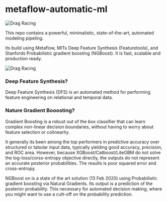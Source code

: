 # metaflow-automatic-ml

![Drag Racing](https://i.ibb.co/r4MzCNV/Screen-Shot-2020-03-18-at-12-57-51-PM.png)


This repo contains a powerful, minimalistic, state-of-the-art, automated modeling pipeling. 

Its build using Metaflow, MITs Deep Feature Synthesis (Featuretools), and Stanfords Probabilistic gradient boosting (NGBoost). It is fast, scalable and  production ready. 


![Drag Racing](https://i.ibb.co/VWSnbZp/Screen-Shot-2020-03-23-at-1-23-18-PM.png)



### Deep Feature Synthesis?

Deep Feature Synthesis (DFS) is an automated method for performing feature engineering on relational and temporal data.

### Nature Gradient Booosting? 

Gradient Boosting is a robust out of the box classifier that can learn complex non-linear decision boundaries, without having to worry about feature selection or colinearity.

It generally its been among the top performers in predictive accuracy over structured or tabular input data, typically yielding good accuracy, precision, and ROC area. However, because XGBoost/Catboost/LiteGBM do not solve the log-loss/corss-entropy objective directly, the outputs do not represent an accurate posterior probabilities. The results is poor squared error and cross-entropy.

NGBoost on is a state of the art solution (13 Feb 2020) using Probabilistic gradient boosting via Natural Gradients. Its output is a prediction of the posterior probability. This necessary for automated decision making, where you might want to use a cutt-off on the probability prediction.

